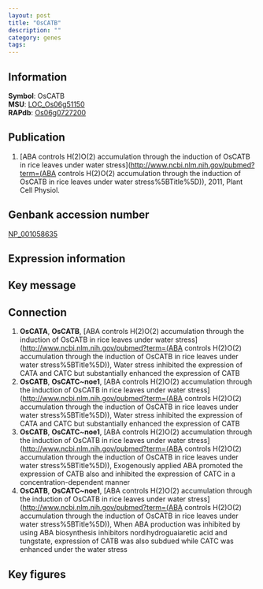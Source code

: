 ```yaml
---
layout: post
title: "OsCATB"
description: ""
category: genes
tags: 
---
```


## Information
__Symbol__: OsCATB  
__MSU__: [LOC_Os06g51150](http://rice.plantbiology.msu.edu/cgi-bin/ORF_infopage.cgi?orf=LOC_Os06g51150)  
__RAPdb__: [Os06g0727200](http://rapdb.dna.affrc.go.jp/viewer/gbrowse_details/irgsp1?name=Os06g0727200)  

## Publication
1. [ABA controls H(2)O(2) accumulation through the induction of OsCATB in rice leaves under water stress](http://www.ncbi.nlm.nih.gov/pubmed?term=(ABA controls H(2)O(2) accumulation through the induction of OsCATB in rice leaves under water stress%5BTitle%5D)), 2011, Plant Cell Physiol.

## Genbank accession number
[NP_001058635](http://www.ncbi.nlm.nih.gov/nuccore/NP_001058635)

## Expression information

## Key message

## Connection
1. __OsCATA__, __OsCATB__, [ABA controls H(2)O(2) accumulation through the induction of OsCATB in rice leaves under water stress](http://www.ncbi.nlm.nih.gov/pubmed?term=(ABA controls H(2)O(2) accumulation through the induction of OsCATB in rice leaves under water stress%5BTitle%5D)),  Water stress inhibited the expression of CATA and CATC but substantially enhanced the expression of CATB
2. __OsCATB__, __OsCATC~noe1__, [ABA controls H(2)O(2) accumulation through the induction of OsCATB in rice leaves under water stress](http://www.ncbi.nlm.nih.gov/pubmed?term=(ABA controls H(2)O(2) accumulation through the induction of OsCATB in rice leaves under water stress%5BTitle%5D)),  Water stress inhibited the expression of CATA and CATC but substantially enhanced the expression of CATB
3. __OsCATB__, __OsCATC~noe1__, [ABA controls H(2)O(2) accumulation through the induction of OsCATB in rice leaves under water stress](http://www.ncbi.nlm.nih.gov/pubmed?term=(ABA controls H(2)O(2) accumulation through the induction of OsCATB in rice leaves under water stress%5BTitle%5D)),  Exogenously applied ABA promoted the expression of CATB also and inhibited the expression of CATC in a concentration-dependent manner
4. __OsCATB__, __OsCATC~noe1__, [ABA controls H(2)O(2) accumulation through the induction of OsCATB in rice leaves under water stress](http://www.ncbi.nlm.nih.gov/pubmed?term=(ABA controls H(2)O(2) accumulation through the induction of OsCATB in rice leaves under water stress%5BTitle%5D)),  When ABA production was inhibited by using ABA biosynthesis inhibitors nordihydroguaiaretic acid and tungstate, expression of CATB was also subdued while CATC was enhanced under the water stress

## Key figures


